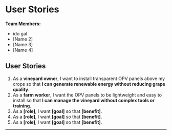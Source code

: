 # User Stories

**Team Members:**  
- ido gal  
- [Name 2]  
- [Name 3]  
- [Name 4]  


## User Stories

1. As a **vineyard owner**, I want to install transparent OPV panels above my crops so that **I can generate renewable energy without reducing grape quality**.  
2. As a **farm worker**, I want the OPV panels to be lightweight and easy to install so that **I can manage the vineyard without complex tools or training**.   
3. As a **[role]**, I want **[goal]** so that **[benefit]**.  
4. As a **[role]**, I want **[goal]** so that **[benefit]**.  
5. As a **[role]**, I want **[goal]** so that **[benefit]**.  

---